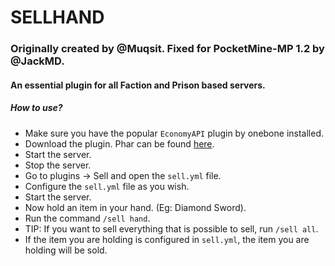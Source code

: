 # SELLHAND
### Originally created by @Muqsit. Fixed for PocketMine-MP 1.2 by @JackMD.
#### An essential plugin for all Faction and Prison based servers.
##### How to use?
- Make sure you have the popular ```EconomyAPI``` plugin by onebone installed.
- Download the plugin. Phar can be found [here](https://poggit.pmmp.io/ci/JackMD/Sell).
- Start the server.
- Stop the server.
- Go to plugins -> Sell and open the ```sell.yml``` file.
- Configure the ```sell.yml``` file as you wish.
- Start the server.
- Now hold an item in your hand. (Eg: Diamond Sword).
- Run the command ```/sell hand```.
- TIP: If you want to sell everything that is possible to sell, run ```/sell all```.
- If the item you are holding is configured in ```sell.yml```, the item you are holding will be sold.
